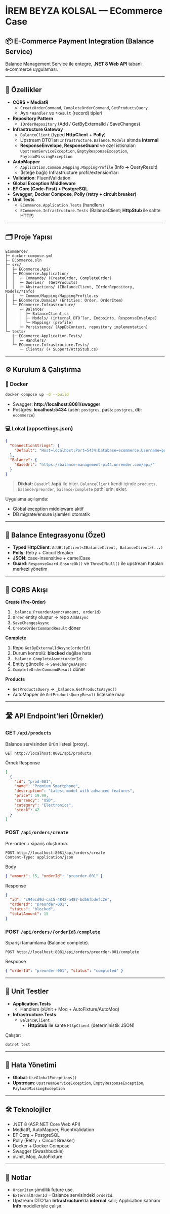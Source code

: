 # **İREM BEYZA KOLSAL — ECommerce Case**
## 📦 E-Commerce Payment Integration (Balance Service)

Balance Management Service ile entegre, **.NET 8 Web API** tabanlı e‑commerce uygulaması.

---

## 🚀 Özellikler

- **CQRS + MediatR**
  - `CreateOrderCommand`, `CompleteOrderCommand`, `GetProductsQuery`
  - Ayrı `*Handler` ve `*Result` (record) tipleri
- **Repository Pattern**
  - `IOrderRepository` (Add / GetByExternalId / SaveChanges)
- **Infrastructure Gateway**
  - `BalanceClient` (typed **HttpClient** + **Polly**)
  - Upstream DTO’ları `Infrastructure.Balance.Models` altında **internal**
  - **ResponseEnvelope<T>**, **ResponseGuard** ve özel istisnalar:  
    `UpstreamServiceException`, `EmptyResponseException`, `PayloadMissingException`
- **AutoMapper**
  - `Application.Common.Mapping.MappingProfile` (Info ➜ QueryResult)
  - (İsteğe bağlı) Infrastructure profil/extension’ları
- **Validation**: FluentValidation
- **Global Exception Middleware**
- **EF Core (Code-First) + PostgreSQL**
- **Swagger**, **Docker Compose**, **Polly (retry + circuit breaker)**
- **Unit Tests**
  - `ECommerce.Application.Tests` (handlers)
  - `ECommerce.Infrastructure.Tests` (BalanceClient; **HttpStub** ile sahte HTTP)

---

## 🗂️ Proje Yapısı

```
ECommerce/
├─ docker-compose.yml
├─ ECommerce.sln
├─ src/
│  ├─ ECommerce.Api/
│  ├─ ECommerce.Application/
│  │  ├─ Commands/ (CreateOrder, CompleteOrder)
│  │  ├─ Queries/  (GetProducts)
│  │  ├─ Abstractions/ (IBalanceClient, IOrderRepository, Models/*Info)
│  │  └─ Common/Mapping/MappingProfile.cs
│  ├─ ECommerce.Domain/ (Entities: Order, OrderItem)
│  └─ ECommerce.Infrastructure/
│     ├─ Balance/
│     │  ├─ BalanceClient.cs
│     │  ├─ Models/ (internal DTO’lar, Endpoints, ResponseEnvelope)
│     │  └─ Mapping/ (profile)
│     └─ Persistence/ (AppDbContext, repository implementation)
└─ tests/
   ├─ ECommerce.Application.Tests/
   │  ├─ Handlers/
   └─ ECommerce.Infrastructure.Tests/
      └─ Clients/ (+ Support/HttpStub.cs)
```

---

## ⚙️ Kurulum & Çalıştırma

### 🐳 Docker
```bash
docker compose up -d --build
```
- Swagger: **http://localhost:8081/swagger**  
- Postgres: **localhost:5434** (user: `postgres`, pass: `postgres`, db: `ecommerce`)

### 💻 Lokal (appsettings.json)
```json
{
  "ConnectionStrings": {
    "Default": "Host=localhost;Port=5434;Database=ecommerce;Username=postgres;Password=postgres"
  },
  "Balance": {
    "BaseUrl": "https://balance-management-pi44.onrender.com/api/"
  }
}
```
> **Dikkat:** `BaseUrl` **/api/** ile biter. `BalanceClient` kendi içinde `products`, `balance/preorder`, `balance/complete` path’lerini ekler.

Uygulama açılışında:
- Global exception middleware aktif
- DB migrate/ensure işlemleri otomatik

---

## 🔗 Balance Entegrasyonu (Özet)

- **Typed HttpClient**: `AddHttpClient<IBalanceClient, BalanceClient>(...)`
- **Polly**: Retry + Circuit Breaker
- **JSON**: case-insensitive + camelCase
- **Guard**: `ResponseGuard.EnsureOk()` ve `ThrowIfNull()` ile upstream hataları merkezi yönetim

---

## 🧠 CQRS Akışı

**Create (Pre-Order)**
1. `_balance.PreorderAsync(amount, orderId)`  
2. `Order` entity oluştur → repo `AddAsync`  
3. `SaveChangesAsync`  
4. `CreateOrderCommandResult` döner

**Complete**
1. Repo `GetByExternalIdAsync(orderId)`  
2. Durum kontrolü: **blocked** değilse hata  
3. `_balance.CompleteAsync(orderId)`  
4. Entity güncelle → `SaveChangesAsync`  
5. `CompleteOrderCommandResult` döner

**Products**
- `GetProductsQuery` → `_balance.GetProductsAsync()`  
- AutoMapper ile `GetProductsQueryResult` listesine map

---

## 🛣️ API Endpoint’leri (Örnekler)

### GET `/api/products`
Balance servisinden ürün listesi (proxy).
```http
GET http://localhost:8081/api/products
```
Örnek Response
```json
[
  {
    "id": "prod-001",
    "name": "Premium Smartphone",
    "description": "Latest model with advanced features",
    "price": 19.99,
    "currency": "USD",
    "category": "Electronics",
    "stock": 42
  }
]
```

### POST `/api/orders/create`
Pre-order + sipariş oluşturma.
```http
POST http://localhost:8081/api/orders/create
Content-Type: application/json
```
Body
```json
{ "amount": 15, "orderId": "preorder-001" }
```
Response
```json
{
  "id": "c94ecd9d-ca15-4842-a487-bd56fbdefc2e",
  "orderId": "preorder-001",
  "status": "blocked",
  "totalAmount": 15
}
```

### POST `/api/orders/{orderId}/complete`
Siparişi tamamlama (Balance complete).
```http
POST http://localhost:8081/api/orders/preorder-001/complete
```
Response
```json
{ "orderId": "preorder-001", "status": "completed" }
```

---

## 🧪 Unit Testler

- **Application.Tests**
  - Handlers (xUnit + Moq + AutoFixture/AutoMoq)
- **Infrastructure.Tests**
  - `BalanceClient`
    - **HttpStub** ile sahte `HttpClient` (deterministik JSON)

Çalıştır:
```bash
dotnet test
```

---

## 🧾 Hata Yönetimi

- **Global**: `UseGlobalExceptions()`  
- **Upstream**: `UpstreamServiceException`, `EmptyResponseException`, `PayloadMissingException`  

---

## 🛠️ Teknolojiler

- .NET 8 (ASP.NET Core Web API)
- MediatR, AutoMapper, FluentValidation
- EF Core + PostgreSQL
- Polly (Retry + Circuit Breaker)
- Docker + Docker Compose
- Swagger (Swashbuckle)
- xUnit, Moq, AutoFixture

---

## 📌 Notlar

- `OrderItem` şimdilik future use.  
- `ExternalOrderId` = Balance servisindeki `orderId`.  
- Upstream DTO’ları **Infrastructure**’da **internal** kalır; Application katmanı **Info** modelleriyle çalışır.
